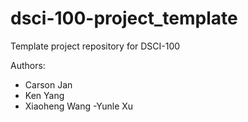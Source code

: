 # dsci-100-project_template
Template project repository for DSCI-100

Authors:
- Carson Jan
- Ken Yang
- Xiaoheng Wang
-Yunle Xu
